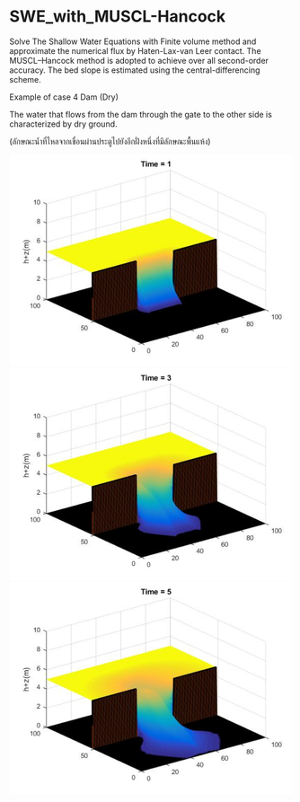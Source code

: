 # SWE_with_MUSCL-Hancock
Solve The Shallow Water Equations with Finite volume method and approximate the numerical flux by Haten-Lax-van Leer contact.
The MUSCL–Hancock method is adopted to achieve over all second-order accuracy.
The bed slope is estimated using the central-differencing scheme.


Example of case 4 Dam (Dry)

The water that flows from the dam through the gate to the other side is characterized by dry ground.

(ลักษณะน้ำที่ไหลจากเขื่อนผ่านประตูไปยังอีกฝั่งหนึ่งที่มีลักษณะพื้นแห้ง)

![plot](./Case_4_dam_dry/case_4_dam_dry_1.jpg) ![plot](./Case_4_dam_dry/case_4_dam_dry_3.jpg) ![plot](./Case_4_dam_dry/case_4_dam_dry_5.jpg)
